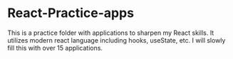 # React-Practice-apps

This is a practice folder with applications to sharpen my React skills. It utilizes modern react language including hooks, useState, etc. I will slowly fill this with over 15 applications.